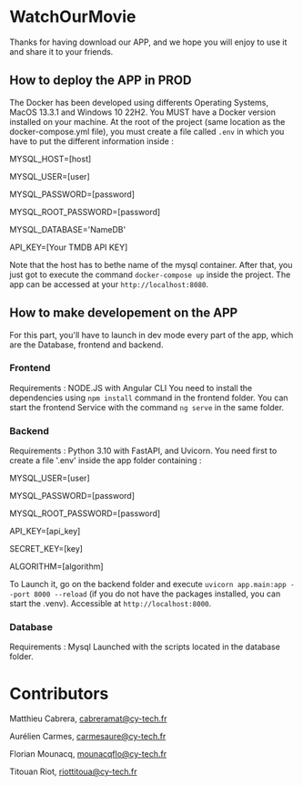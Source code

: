 # WatchOurMovie

Thanks for having download our APP, and we hope you will enjoy to use it and share it to your friends.


## How to deploy the APP in PROD

The Docker has been developed using differents Operating Systems, MacOS 13.3.1 and Windows 10 22H2.
You MUST have a Docker version installed on your machine.
At the root of the project (same location as the docker-compose.yml file), you must create a file called `.env` in which you have to put the different information inside : 

MYSQL_HOST=[host] 

MYSQL_USER=[user]

MYSQL_PASSWORD=[password]

MYSQL_ROOT_PASSWORD=[password]

MYSQL_DATABASE='NameDB'

API_KEY=[Your TMDB API KEY]

Note that the host has to bethe name of the mysql container.
After that, you just got to execute the command `docker-compose up` inside the project.
The app can be accessed at your `http://localhost:8080`.


## How to make developement on the APP

For this part, you'll have to launch in dev mode every part of the app, which are the Database, frontend and backend.

### Frontend

Requirements : NODE.JS with Angular CLI
You need to install the dependencies using `npm install` command in the frontend folder.
You can start the frontend Service with the command `ng serve` in the same folder.

### Backend

Requirements : Python 3.10 with FastAPI, and Uvicorn.
You need first to create a file '.env' inside the app folder containing :

MYSQL_USER=[user]

MYSQL_PASSWORD=[password]

MYSQL_ROOT_PASSWORD=[password]

API_KEY=[api_key]

SECRET_KEY=[key]

ALGORITHM=[algorithm]

To Launch it, go on the backend folder and execute `uvicorn app.main:app --port 8000 --reload` (if you do not have the packages installed, you can start the .venv).
Accessible at `http://localhost:8000`.


### Database

Requirements : Mysql Launched with the scripts located in the database folder.

# Contributors

Matthieu Cabrera, cabreramat@cy-tech.fr

Aurélien Carmes, carmesaure@cy-tech.fr

Florian Mounacq, mounacqflo@cy-tech.fr

Titouan Riot, riottitoua@cy-tech.fr